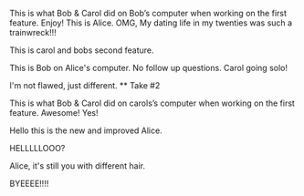 
This is what Bob & Carol did on Bob’s computer when working on the first feature. Enjoy! 
This is Alice. OMG, My dating life in my twenties was such a trainwreck!!!

This is carol and bobs second feature.

This is Bob on Alice's computer. No follow up questions. 
Carol going solo! 


I'm not flawed, just different.
** Take #2

This is what Bob & Carol did on carols’s computer when working on the first feature. Awesome! Yes!

Hello this is the new and improved Alice.


HELLLLLOOO?


Alice, it's still you with different hair. 

BYEEEE!!!!